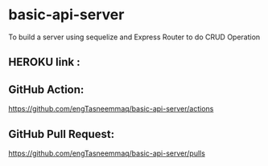 # basic-api-server
To build a server using sequelize and Express Router to do CRUD Operation


## HEROKU link :



## GitHub Action:
https://github.com/engTasneemmaq/basic-api-server/actions


## GitHub Pull Request:
https://github.com/engTasneemmaq/basic-api-server/pulls

